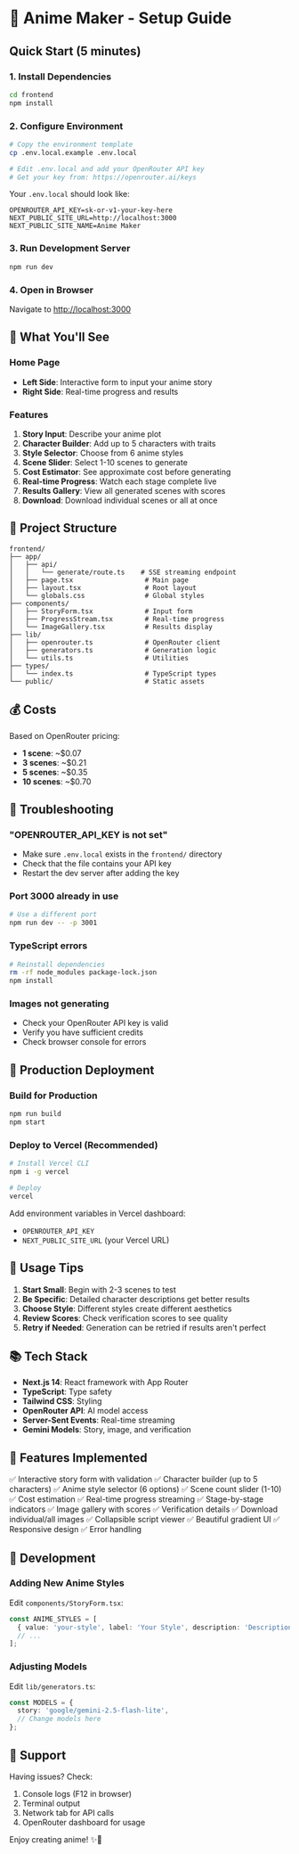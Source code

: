 # 🚀 Anime Maker - Setup Guide

## Quick Start (5 minutes)

### 1. Install Dependencies
```bash
cd frontend
npm install
```

### 2. Configure Environment
```bash
# Copy the environment template
cp .env.local.example .env.local

# Edit .env.local and add your OpenRouter API key
# Get your key from: https://openrouter.ai/keys
```

Your `.env.local` should look like:
```env
OPENROUTER_API_KEY=sk-or-v1-your-key-here
NEXT_PUBLIC_SITE_URL=http://localhost:3000
NEXT_PUBLIC_SITE_NAME=Anime Maker
```

### 3. Run Development Server
```bash
npm run dev
```

### 4. Open in Browser
Navigate to [http://localhost:3000](http://localhost:3000)

## 🎨 What You'll See

### Home Page
- **Left Side**: Interactive form to input your anime story
- **Right Side**: Real-time progress and results

### Features
1. **Story Input**: Describe your anime plot
2. **Character Builder**: Add up to 5 characters with traits
3. **Style Selector**: Choose from 6 anime styles
4. **Scene Slider**: Select 1-10 scenes to generate
5. **Cost Estimator**: See approximate cost before generating
6. **Real-time Progress**: Watch each stage complete live
7. **Results Gallery**: View all generated scenes with scores
8. **Download**: Download individual scenes or all at once

## 📁 Project Structure

```
frontend/
├── app/
│   ├── api/
│   │   └── generate/route.ts    # SSE streaming endpoint
│   ├── page.tsx                  # Main page
│   ├── layout.tsx                # Root layout
│   └── globals.css               # Global styles
├── components/
│   ├── StoryForm.tsx             # Input form
│   ├── ProgressStream.tsx        # Real-time progress
│   └── ImageGallery.tsx          # Results display
├── lib/
│   ├── openrouter.ts             # OpenRouter client
│   ├── generators.ts             # Generation logic
│   └── utils.ts                  # Utilities
├── types/
│   └── index.ts                  # TypeScript types
└── public/                       # Static assets
```

## 💰 Costs

Based on OpenRouter pricing:
- **1 scene**: ~$0.07
- **3 scenes**: ~$0.21
- **5 scenes**: ~$0.35
- **10 scenes**: ~$0.70

## 🐛 Troubleshooting

### "OPENROUTER_API_KEY is not set"
- Make sure `.env.local` exists in the `frontend/` directory
- Check that the file contains your API key
- Restart the dev server after adding the key

### Port 3000 already in use
```bash
# Use a different port
npm run dev -- -p 3001
```

### TypeScript errors
```bash
# Reinstall dependencies
rm -rf node_modules package-lock.json
npm install
```

### Images not generating
- Check your OpenRouter API key is valid
- Verify you have sufficient credits
- Check browser console for errors

## 🚀 Production Deployment

### Build for Production
```bash
npm run build
npm start
```

### Deploy to Vercel (Recommended)
```bash
# Install Vercel CLI
npm i -g vercel

# Deploy
vercel
```

Add environment variables in Vercel dashboard:
- `OPENROUTER_API_KEY`
- `NEXT_PUBLIC_SITE_URL` (your Vercel URL)

## 🎯 Usage Tips

1. **Start Small**: Begin with 2-3 scenes to test
2. **Be Specific**: Detailed character descriptions get better results
3. **Choose Style**: Different styles create different aesthetics
4. **Review Scores**: Check verification scores to see quality
5. **Retry if Needed**: Generation can be retried if results aren't perfect

## 📚 Tech Stack

- **Next.js 14**: React framework with App Router
- **TypeScript**: Type safety
- **Tailwind CSS**: Styling
- **OpenRouter API**: AI model access
- **Server-Sent Events**: Real-time streaming
- **Gemini Models**: Story, image, and verification

## 🎨 Features Implemented

✅ Interactive story form with validation
✅ Character builder (up to 5 characters)
✅ Anime style selector (6 options)
✅ Scene count slider (1-10)
✅ Cost estimation
✅ Real-time progress streaming
✅ Stage-by-stage indicators
✅ Image gallery with scores
✅ Verification details
✅ Download individual/all images
✅ Collapsible script viewer
✅ Beautiful gradient UI
✅ Responsive design
✅ Error handling

## 🔧 Development

### Adding New Anime Styles
Edit `components/StoryForm.tsx`:
```typescript
const ANIME_STYLES = [
  { value: 'your-style', label: 'Your Style', description: 'Description' },
  // ...
];
```

### Adjusting Models
Edit `lib/generators.ts`:
```typescript
const MODELS = {
  story: 'google/gemini-2.5-flash-lite',
  // Change models here
};
```

## 🤝 Support

Having issues? Check:
1. Console logs (F12 in browser)
2. Terminal output
3. Network tab for API calls
4. OpenRouter dashboard for usage

Enjoy creating anime! ✨🎨